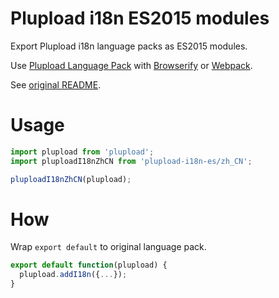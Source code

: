 # Plupload i18n ES2015 modules

Export Plupload i18n language packs as ES2015 modules.

Use [Plupload Language Pack](http://www.plupload.com/docs/Plupload-in-Your-Language) with [Browserify](http://browserify.org/) or [Webpack](https://webpack.js.org/).

See [original README](https://github.com/moxiecode/plupload).

# Usage

```js
import plupload from 'plupload';
import pluploadI18nZhCN from 'plupload-i18n-es/zh_CN';

pluploadI18nZhCN(plupload);
```

# How

Wrap `export default` to original language pack.

```js
export default function(plupload) {
  plupload.addI18n({...});
}
```

